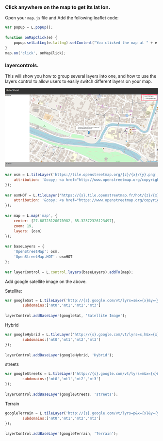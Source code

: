 ### Click anywhere on the map to get its lat lon.

Open your `map.js` file and Add the following leaflet code:

```javascript
var popup = L.popup();

function onMapClick(e) {
	popup.setLatLng(e.latlng).setContent("You clicked the map at " + e.latlng.toString()).openOn(map);
}
map.on('click', onMapClick);
```

### layercontrols.
This will show you how to group several layers into one, and how to use the layers control to allow users to easily switch different layers on your map.

<img src="images/layers Control.png">

```javascript
var osm = L.tileLayer('https://tile.openstreetmap.org/{z}/{x}/{y}.png', {
	attribution: '&copy; <a href="http://www.openstreetmap.org/copyright">OpenStreetMap</a>'
});

var osmHOT = L.tileLayer('https://{s}.tile.openstreetmap.fr/hot/{z}/{x}/{y}.png', {
	attribution: '&copy; <a href="https://www.openstreetmap.org/copyright">OpenStreetMap</a> contributors, Tiles style by <a href="https://www.hotosm.org/" target="_blank">Humanitarian OpenStreetMap Team</a> hosted by <a href="https://openstreetmap.fr/" target="_blank">OpenStreetMap France</a>'
});

var map = L.map('map', {
	center: [27.68723120070982, 85.32372326123497],
	zoom: 19,
	layers: [osm]
});

var baseLayers = {
	'OpenStreetMap': osm,
	'OpenStreetMap.HOT': osmHOT
};

var layerControl = L.control.layers(baseLayers).addTo(map);
```

Add google satellite image on the above.

Satellite:

```javascript
var googleSat = L.tileLayer('http://{s}.google.com/vt/lyrs=s&x={x}&y={y}&z={z}',{
        subdomains:['mt0','mt1','mt2','mt3']

layerControl.addBaseLayer(googleSat, 'Satellite Image');
```

Hybrid
```javascript
var googleHybrid = L.tileLayer('http://{s}.google.com/vt/lyrs=s,h&x={x}&y={y}&z={z}',{
        subdomains:['mt0','mt1','mt2','mt3']
});

layerControl.addBaseLayer(googleHybrid, 'Hybrid');
```

streets
```javascript
var googleStreets = L.tileLayer('http://{s}.google.com/vt/lyrs=m&x={x}&y={y}&z={z}',{
        subdomains:['mt0','mt1','mt2','mt3']
});

layerControl.addBaseLayer(googleStreets, 'streets');
```

Terrain
```javascript
googleTerrain = L.tileLayer('http://{s}.google.com/vt/lyrs=p&x={x}&y={y}&z={z}',{
        subdomains:['mt0','mt1','mt2','mt3']
});

layerControl.addBaseLayer(googleTerrain, 'Terrain');
```
